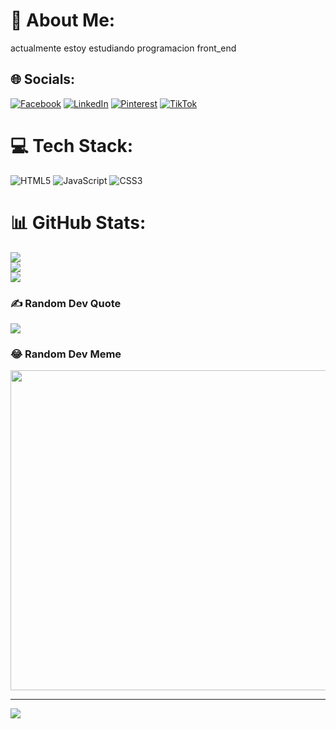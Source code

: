 # 💫 About Me:
actualmente estoy estudiando programacion front_end<br>


## 🌐 Socials:
[![Facebook](https://img.shields.io/badge/Facebook-%231877F2.svg?logo=Facebook&logoColor=white)](https://facebook.com/facebook.com/gladys.cunha.9) [![LinkedIn](https://img.shields.io/badge/LinkedIn-%230077B5.svg?logo=linkedin&logoColor=white)](https://linkedin.com/in/https://www.linkedin.com/in/gladys-itati-cunha-306349215/) [![Pinterest](https://img.shields.io/badge/Pinterest-%23E60023.svg?logo=Pinterest&logoColor=white)](https://pinterest.com/@glascunha) [![TikTok](https://img.shields.io/badge/TikTok-%23000000.svg?logo=TikTok&logoColor=white)](https://tiktok.com/@@gladysitaticunha) 

# 💻 Tech Stack:
![HTML5](https://img.shields.io/badge/html5-%23E34F26.svg?style=for-the-badge&logo=html5&logoColor=white) ![JavaScript](https://img.shields.io/badge/javascript-%23323330.svg?style=for-the-badge&logo=javascript&logoColor=%23F7DF1E) ![CSS3](https://img.shields.io/badge/css3-%231572B6.svg?style=for-the-badge&logo=css3&logoColor=white)
# 📊 GitHub Stats:
![](https://github-readme-stats.vercel.app/api?username=gladys350&theme=radical&hide_border=true&include_all_commits=true&count_private=false)<br/>
![](https://github-readme-streak-stats.herokuapp.com/?user=gladys350&theme=radical&hide_border=true)<br/>
![](https://github-readme-stats.vercel.app/api/top-langs/?username=gladys350&theme=radical&hide_border=true&include_all_commits=true&count_private=false&layout=compact)

### ✍️ Random Dev Quote
![](https://quotes-github-readme.vercel.app/api?type=horizontal&theme=tokyonight)

### 😂 Random Dev Meme
<img src="https://random-memer.herokuapp.com/" width="512px"/>

---
[![](https://visitcount.itsvg.in/api?id=gladys350&icon=0&color=0)](https://visitcount.itsvg.in)

<!-- Proudly created with GPRM ( https://gprm.itsvg.in ) -->
